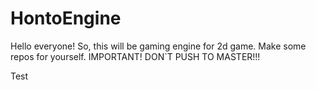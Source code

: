 # HontoEngine
Hello everyone! So, this will be gaming engine for 2d game. Make some repos for yourself. IMPORTANT! DON`T PUSH TO MASTER!!!

Test
